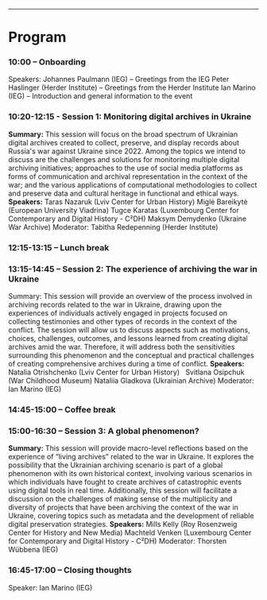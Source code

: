 
---

# Program

### 10:00 – Onboarding
Speakers: Johannes Paulmann (IEG) – Greetings from the IEG
Peter Haslinger (Herder Institute) – Greetings from the Herder Institute
Ian Marino (IEG) – Introduction and general information to the event

### 10:20-12:15 - Session 1: Monitoring digital archives in Ukraine
**Summary:** This session will focus on the broad spectrum of Ukrainian digital archives created to collect, preserve, and display records about Russia's war against Ukraine since 2022. Among the topics we intend to discuss are the challenges and solutions for monitoring multiple digital archiving initiatives; approaches to the use of social media platforms as forms of communication and archival representation in the context of the war; and the various applications of computational methodologies to collect and preserve data and cultural heritage in functional and ethical ways.
**Speakers:**  Taras Nazaruk (Lviv Center for Urban History)
  Miglė Bareikytė (European University Viadrina)
  Tugce Karatas (Luxembourg Center for Contemporary and Digital History - C²DH)
  Maksym Demydenko (Ukraine War Archive)
Moderator:  Tabitha Redepenning (Herder Institute)

### 12:15-13:15 – Lunch break

### 13:15-14:45 – Session 2: The experience of archiving the war in Ukraine
Summary: This session will provide an overview of the process involved in archiving records related to the war in Ukraine, drawing upon the experiences of individuals actively engaged in projects focused on collecting testimonies and other types of records in the context of the conflict. The session will allow us to discuss aspects such as motivations, choices, challenges, outcomes, and lessons learned from creating digital archives amid the war. Therefore, it will address both the sensitivities surrounding this phenomenon and the conceptual and practical challenges of creating comprehensive archives during a time of conflict.
**Speakers:**  Natalia Otrishchenko (Lviv Center for Urban History)
   Svitlana Osipchuk (War Childhood Museum)
  Nataliia Gladkova (Ukrainian Archive)
Moderator:  Ian Marino (IEG)

### 14:45-15:00 – Coffee break

### 15:00-16:30 – Session 3: A global phenomenon?
**Summary:** This session will provide macro-level reflections based on the experience of “living archives” related to the war in Ukraine. It explores the possibility that the Ukrainian archiving scenario is part of a global phenomenon with its own historical context, involving various scenarios in which individuals have fought to create archives of catastrophic events using digital tools in real time. Additionally, this session will facilitate a discussion on the challenges of making sense of the multiplicity and diversity of projects that have been archiving the context of the war in Ukraine, covering topics such as metadata and the development of reliable digital preservation strategies. 
**Speakers:** Mills Kelly (Roy Rosenzweig Center for History and New Media)
  Machteld Venken (Luxembourg Center for Contemporary and Digital History -     C²DH)
Moderator:  Thorsten Wübbena (IEG)

### 16:45-17:00 – Closing thoughts
Speaker: Ian Marino (IEG)